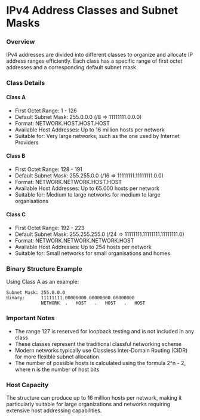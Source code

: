 # IPv4 Address Classes and Subnet Masks

### Overview

IPv4 addresses are divided into different classes to organize and allocate IP address ranges efficiently. Each class has a specific range of first octet addresses and a corresponding default subnet mask.

### Class Details

#### Class A

* First Octet Range: 1 - 126
* Default Subnet Mask: 255.0.0.0 (/8 ⇒ 11111111.0.0.0)
* Format: NETWORK.HOST.HOST.HOST
* Available Host Addresses: Up to 16 million hosts per network
* Suitable for: Very large networks, such as the one used by Internet Providers

#### Class B

* First Octet Range: 128 - 191
* Default Subnet Mask: 255.255.0.0 (/16 ⇒ 11111111.11111111.0.0)
* Format: NETWORK.NETWORK.HOST.HOST
* Available Host Addresses: Up to 65.000  hosts per network
* Suitable for: Medium to large networks for medium to large organisations&#x20;

#### Class C

* First Octet Range: 192 - 223
* Default Subnet Mask: 255.255.255.0 (/24 ⇒ 11111111.11111111.11111111.0)
* Format: NETWORK.NETWORK.NETWORK.HOST
* Available Host Addresses: Up to 254 hosts per network
* Suitable for: Small networks for small organisations and homes.

### Binary Structure Example

Using Class A as an example:

```
Subnet Mask: 255.0.0.0
Binary:      11111111.00000000.00000000.00000000
             NETWORK  .   HOST   .   HOST   .   HOST
```

### Important Notes

* The range 127 is reserved for loopback testing and is not included in any class
* These classes represent the traditional classful networking scheme
* Modern networks typically use Classless Inter-Domain Routing (CIDR) for more flexible subnet allocation
* The number of possible hosts is calculated using the formula 2^n - 2, where n is the number of host bits

### Host Capacity

The structure can produce up to 16 million hosts per network, making it particularly suitable for large organizations and networks requiring extensive host addressing capabilities.
